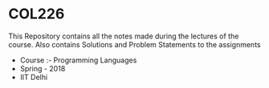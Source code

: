 # COL226

This Repository contains all the notes made during the lectures of the course.
Also contains Solutions and Problem Statements to the assignments

* Course :- Programming Languages
* Spring - 2018
* IIT Delhi
